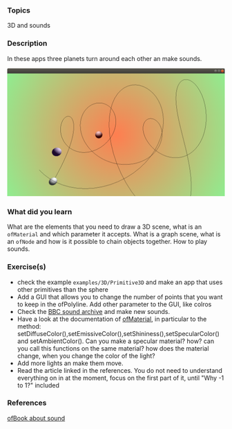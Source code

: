 ### Topics
3D and sounds

### Description

In these apps three planets turn around each other an make sounds.

![img](bin/data/screenshot.png)

### What did you learn
What are the elements that you need to draw a 3D scene, what is an `ofMaterial` and which parameter it accepts. What is a graph scene, what is an `ofNode` and how is it possible to chain objects together. How to play sounds.

### Exercise(s)
- check the example `examples/3D/Primitive3D` and make an app that uses other primitives than the sphere
- Add a GUI that allows you to change the number of points that you want to keep in the ofPolyline. Add other parameter to the GUI, like colros
- Check the [BBC sound archive](http://bbcsfx.acropolis.org.uk/) and make new sounds.
- Have a look at the documentation of [ofMaterial](https://openframeworks.cc/documentation/gl/ofMaterial/), in particular to the method:  setDiffuseColor(),setEmissiveColor(),setShininess(),setSpecularColor() and setAmbientColor().  Can you make a specular material? how? can you call this functions on the same material? how does the material change, when you change the color of the light?
- Add more lights an make them move.
- Read the article linked in the references. You do not need to understand everything on in at the moment, focus on the first part of it, until "Why -1 to 1?" included

### References
[ofBook about sound](https://openframeworks.cc/ofBook/chapters/sound.html)


